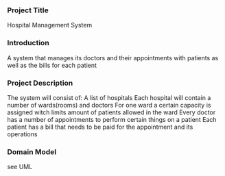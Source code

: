 ### Project Title ###

Hospital Management System

### Introduction ###

A system that manages its doctors and their appointments with patients as well as the bills for each patient

### Project Description ###

The system will consist of: 
A list of hospitals 
Each hospital will contain a number of wards(rooms) and doctors
For one ward a certain capacity is assigned witch limits amount of patients allowed in the ward
Every doctor has a number of appointments to perform certain things on a patient
Each patient has a bill that needs to be paid for the appointment and its operations

### Domain Model ###

see UML